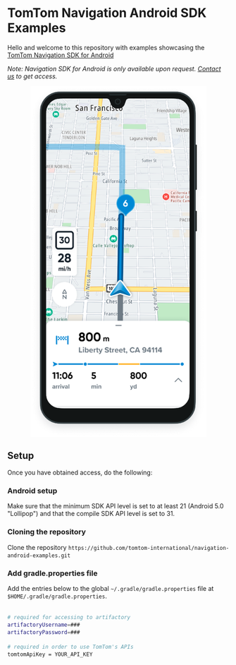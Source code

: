 
# TomTom Navigation Android SDK Examples

Hello and welcome to this repository with examples showcasing the [TomTom Navigation SDK for Android](https://developer.tomtom.com/android/navigation/documentation/overview/introduction) 

*Note: Navigation SDK for Android is only available upon request. [Contact us](https://developer.tomtom.com/tomtom-sdk-for-android/request-access "Contact us") to get access.*

<div align="center">
  <img align="center" src=".github/nav-sdk-phone.png" width="400"/>
</div>

## Setup
Once you have obtained access, do the following:

### Android setup
Make sure that the minimum SDK API level is set to at least 21 (Android 5.0 "Lollipop") and that the compile SDK API level is set to 31.

### Cloning the repository
Clone the repository `https://github.com/tomtom-international/navigation-android-examples.git`

### Add gradle.properties file
Add the entries below to the global `~/.gradle/gradle.properties` file at `$HOME/.gradle/gradle.properties`.

```bash

# required for accessing to artifactory
artifactoryUsername=###
artifactoryPassword=###

# required in order to use TomTom's APIs
tomtomApiKey = YOUR_API_KEY
```

